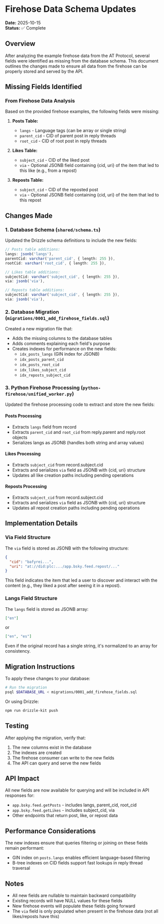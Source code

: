 # Firehose Data Schema Updates

**Date:** 2025-10-15  
**Status:** ✅ Complete

## Overview

After analyzing the example firehose data from the AT Protocol, several fields were identified as missing from the database schema. This document outlines the changes made to ensure all data from the firehose can be properly stored and served by the API.

## Missing Fields Identified

### From Firehose Data Analysis

Based on the provided firehose examples, the following fields were missing:

1. **Posts Table:**
   - `langs` - Language tags (can be array or single string)
   - `parent_cid` - CID of parent post in reply threads
   - `root_cid` - CID of root post in reply threads

2. **Likes Table:**
   - `subject_cid` - CID of the liked post
   - `via` - Optional JSONB field containing {cid, uri} of the item that led to this like (e.g., from a repost)

3. **Reposts Table:**
   - `subject_cid` - CID of the reposted post
   - `via` - Optional JSONB field containing {cid, uri} of the item that led to this repost

## Changes Made

### 1. Database Schema (`shared/schema.ts`)

Updated the Drizzle schema definitions to include the new fields:

```typescript
// Posts table additions:
langs: jsonb('langs'),
parentCid: varchar('parent_cid', { length: 255 }),
rootCid: varchar('root_cid', { length: 255 }),

// Likes table additions:
subjectCid: varchar('subject_cid', { length: 255 }),
via: jsonb('via'),

// Reposts table additions:
subjectCid: varchar('subject_cid', { length: 255 }),
via: jsonb('via'),
```

### 2. Database Migration (`migrations/0001_add_firehose_fields.sql`)

Created a new migration file that:
- Adds the missing columns to the database tables
- Adds comments explaining each field's purpose
- Creates indexes for performance on the new fields:
  - `idx_posts_langs` (GIN index for JSONB)
  - `idx_posts_parent_cid`
  - `idx_posts_root_cid`
  - `idx_likes_subject_cid`
  - `idx_reposts_subject_cid`

### 3. Python Firehose Processing (`python-firehose/unified_worker.py`)

Updated the firehose processing code to extract and store the new fields:

#### Posts Processing
- Extracts `langs` field from record
- Extracts `parent_cid` and `root_cid` from reply.parent and reply.root objects
- Serializes langs as JSONB (handles both string and array values)

#### Likes Processing
- Extracts `subject_cid` from record.subject.cid
- Extracts and serializes `via` field as JSONB with {cid, uri} structure
- Updates all like creation paths including pending operations

#### Reposts Processing
- Extracts `subject_cid` from record.subject.cid
- Extracts and serializes `via` field as JSONB with {cid, uri} structure
- Updates all repost creation paths including pending operations

## Implementation Details

### Via Field Structure

The `via` field is stored as JSONB with the following structure:
```json
{
  "cid": "bafyrei...",
  "uri": "at://did:plc:.../app.bsky.feed.repost/..."
}
```

This field indicates the item that led a user to discover and interact with the content (e.g., they liked a post after seeing it in a repost).

### Langs Field Structure

The `langs` field is stored as JSONB array:
```json
["en"]
```
or
```json
["en", "es"]
```

Even if the original record has a single string, it's normalized to an array for consistency.

## Migration Instructions

To apply these changes to your database:

```bash
# Run the migration
psql $DATABASE_URL < migrations/0001_add_firehose_fields.sql
```

Or using Drizzle:

```bash
npm run drizzle-kit push
```

## Testing

After applying the migration, verify that:

1. The new columns exist in the database
2. The indexes are created
3. The firehose consumer can write to the new fields
4. The API can query and serve the new fields

## API Impact

All new fields are now available for querying and will be included in API responses for:
- `app.bsky.feed.getPosts` - includes langs, parent_cid, root_cid
- `app.bsky.feed.getLikes` - includes subject_cid, via
- Other endpoints that return post, like, or repost data

## Performance Considerations

The new indexes ensure that queries filtering or joining on these fields remain performant:
- GIN index on `posts.langs` enables efficient language-based filtering
- B-tree indexes on CID fields support fast lookups in reply thread traversal

## Notes

- All new fields are nullable to maintain backward compatibility
- Existing records will have NULL values for these fields
- New firehose events will populate these fields going forward
- The `via` field is only populated when present in the firehose data (not all likes/reposts have this)
